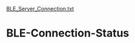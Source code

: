 [BLE_Server_Connection.txt](https://github.com/orcad/BLE-Connection-Status/files/7140869/BLE_Server_Connection.txt)
# BLE-Connection-Status
